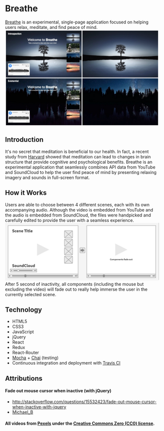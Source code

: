 # Breathe
<a href="https://breathe-app.herokuapp.com/">Breathe</a> is an experimental, single-page application focused on helping users relax, meditate, and find peace of mind.
<img src="./images/Breathe_Snapshots.jpg">

## Introduction
It's no secret that meditation is beneficial to our health. In fact, a recent study from <a href="http://news.harvard.edu/gazette/story/2011/01/eight-weeks-to-a-better-brain/">Harvard</a> showed that meditation can lead to changes in brain structure that provide cognitive and psychological benefits. Breathe is an experimental application that seamlessly combines API data from YouTube and SoundCloud to help the user find peace of mind by presenting relaxing imagery and sounds in full-screen format.

## How it Works
Users are able to choose between 4 different scenes, each with its own accompanying audio. Although the video is embedded from YouTube and the audio is embedded from SoundCloud, the files were handpicked and carefully edited to provide the user with a seamless experience.
<img src="./images/breathe_wireframe.jpg">
After 5 second of inactivity, all components (including the mouse but excluding the video) will fade out to really help immerse the user in the currently selected scene.

## Technology
* HTML5
* CSS3
* JavaScript
* jQuery
* React
* Redux
* React-Router
* <a href="https://mochajs.org/">Mocha</a> + <a href="http://chaijs.com/">Chai</a> (testing)
* Continuous integration and deployment with <a href="https://travis-ci.org/">Travis CI</a>

## Attributions
#### Fade out mouse cursor when inactive (with jQuery)
* <a href="http://stackoverflow.com/questions/15532423/fade-out-mouse-cursor-when-inactive-with-jquery">http://stackoverflow.com/questions/15532423/fade-out-mouse-cursor-when-inactive-with-jquery</a>
* <a href="http://stackoverflow.com/users/708700/michael-b">Michael_B</a>

#### All videos from <a href="https://videos.pexels.com/">Pexels</a> under the <a href="https://videos.pexels.com/video-license">Creative Commons Zero (CC0) license</a>.